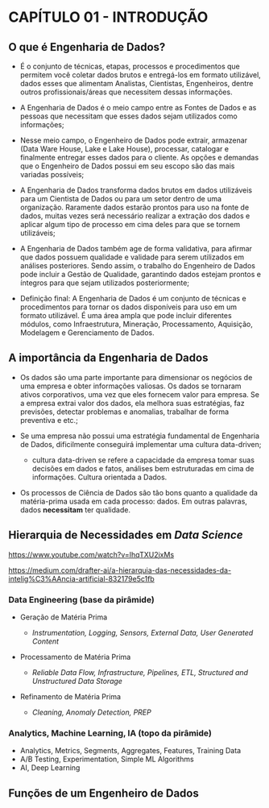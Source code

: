 # CAPÍTULO 01 - INTRODUÇÃO 

## O que é Engenharia de Dados?

* É o conjunto de técnicas, etapas, processos e procedimentos que permitem você coletar dados brutos e entregá-los em formato utilizável, dados esses que alimentam Analistas, Cientistas, Engenheiros, dentre outros profissionais/áreas que necessitem dessas informações.

* A Engenharia de Dados é o meio campo entre as Fontes de Dados e as pessoas que necessitam que esses dados sejam utilizados como informações;

* Nesse meio campo, o Engenheiro de Dados pode extrair, armazenar (Data Ware House, Lake e Lake House), processar, catalogar e finalmente entregar esses dados para o cliente. As opções e demandas que o Engenheiro de Dados possui em seu escopo são das mais variadas possíveis;

* A Engenharia de Dados transforma dados brutos em dados utilizáveis para um Cientista de Dados ou para um setor dentro de uma organização. Raramente dados estarão prontos para uso na fonte de dados, muitas vezes será necessário realizar a extração dos dados e aplicar algum tipo de processo em cima deles para que se tornem utilizáveis;

* A Engenharia de Dados também age de forma validativa, para afirmar que dados possuem qualidade e validade para serem utilizados em análises posteriores. Sendo assim, o trabalho do Engenheiro de Dados pode incluir a Gestão de Qualidade, garantindo dados estejam prontos e íntegros para que sejam utilizados posteriormente;

* Definição final: A Engenharia de Dados é um conjunto de técnicas e procedimentos para tornar os dados disponíveis para uso em um formato utilizável. É uma área ampla que pode incluir diferentes módulos, como Infraestrutura, Mineração, Processamento, Aquisição, Modelagem e Gerenciamento de Dados.

## A importância da Engenharia de Dados

* Os dados são uma parte importante para dimensionar os negócios de uma empresa e obter informações valiosas. Os dados se tornaram ativos corporativos, uma vez que eles fornecem valor para empresa. Se a empresa extrai valor dos dados, ela melhora suas estratégias, faz previsões, detectar problemas e anomalias, trabalhar de forma preventiva e etc.;

* Se uma empresa não possui uma estratégia fundamental de Engenharia de Dados, dificilmente conseguirá implementar uma cultura data-driven;
  * cultura data-driven se refere a capacidade da empresa tomar suas decisões em dados e fatos, análises bem estruturadas em cima de informações. Cultura orientada a Dados.

* Os processos de Ciência de Dados são tão bons quanto a qualidade da matéria-prima usada em cada processo: dados. Em outras palavras, dados **necessitam** ter qualidade.

## Hierarquia de Necessidades em *Data Science*
https://www.youtube.com/watch?v=IhqTXU2jxMs

https://medium.com/drafter-ai/a-hierarquia-das-necessidades-da-intelig%C3%AAncia-artificial-832179e5c1fb

### Data Engineering (base da pirâmide)

* Geração de Matéria Prima
  * *Instrumentation, Logging, Sensors, External Data, User Generated Content*

* Processamento de Matéria Prima
  * *Reliable Data Flow, Infrastructure, Pipelines, ETL, Structured and Unstructured Data Storage*

* Refinamento de Matéria Prima
  * *Cleaning, Anomaly Detection, PREP*

### Analytics, Machine Learning, IA (topo da pirâmide)

* Analytics, Metrics, Segments, Aggregates, Features, Training Data
* A/B Testing, Experimentation, Simple ML Algorithms
* AI, Deep Learning

## Funções de um Engenheiro de Dados

